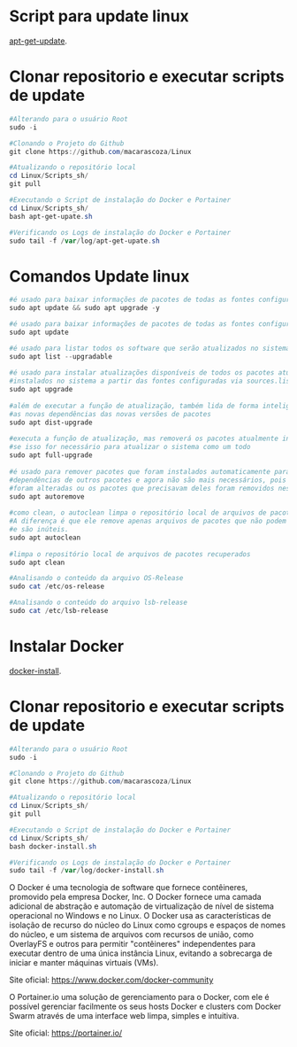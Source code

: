 # Script para update linux
[apt-get-update](./scripts/apt-get-upate.sh).

# Clonar repositorio e executar scripts de update

```powershell
#Alterando para o usuário Root
sudo -i

#Clonando o Projeto do Github
git clone https://github.com/macarascoza/Linux

#Atualizando o repositório local
cd Linux/Scripts_sh/
git pull

#Executando o Script de instalação do Docker e Portainer
cd Linux/Scripts_sh/
bash apt-get-upate.sh

#Verificando os Logs de instalação do Docker e Portainer
sudo tail -f /var/log/apt-get-upate.sh
```

# Comandos Update linux

```powershell
#é usado para baixar informações de pacotes de todas as fontes configuradas.
sudo apt update && sudo apt upgrade -y

#é usado para baixar informações de pacotes de todas as fontes configuradas.
sudo apt update

#é usado para listar todos os software que serão atualizados no sistema.
sudo apt list --upgradable
 
#é usado para instalar atualizações disponíveis de todos os pacotes atualmente 
#instalados no sistema a partir das fontes configuradas via sources.list
sudo apt upgrade
 
#além de executar a função de atualização, também lida de forma inteligente com 
#as novas dependências das novas versões de pacotes
sudo apt dist-upgrade
 
#executa a função de atualização, mas removerá os pacotes atualmente instalados 
#se isso for necessário para atualizar o sistema como um todo
sudo apt full-upgrade
 
#é usado para remover pacotes que foram instalados automaticamente para satisfazer 
#dependências de outros pacotes e agora não são mais necessários, pois as dependências 
#foram alteradas ou os pacotes que precisavam deles foram removidos nesse meio tempo.
sudo apt autoremove
 
#como clean, o autoclean limpa o repositório local de arquivos de pacotes recuperados. 
#A diferença é que ele remove apenas arquivos de pacotes que não podem mais ser baixados 
#e são inúteis.
sudo apt autoclean
 
#limpa o repositório local de arquivos de pacotes recuperados
sudo apt clean

#Analisando o conteúdo da arquivo OS-Release
sudo cat /etc/os-release

#Analisando o conteúdo do arquivo lsb-release
sudo cat /etc/lsb-release
```

# Instalar Docker 
[docker-install](./scripts/docker-install.sh).

# Clonar repositorio e executar scripts de update

```powershell
#Alterando para o usuário Root
sudo -i

#Clonando o Projeto do Github
git clone https://github.com/macarascoza/Linux

#Atualizando o repositório local
cd Linux/Scripts_sh/
git pull

#Executando o Script de instalação do Docker e Portainer
cd Linux/Scripts_sh/
bash docker-install.sh

#Verificando os Logs de instalação do Docker e Portainer
sudo tail -f /var/log/docker-install.sh
```

O Docker é uma tecnologia de software que fornece contêineres, promovido pela empresa Docker, Inc. O Docker fornece uma 
camada adicional de abstração e automação de virtualização de nível de sistema operacional no Windows e no Linux. O Docker
usa as características de isolação de recurso do núcleo do Linux como cgroups e espaços de nomes do núcleo, e um sistema de
arquivos com recursos de união, como OverlayFS e outros para permitir "contêineres" independentes para executar dentro de 
uma única instância Linux, evitando a sobrecarga de iniciar e manter máquinas virtuais (VMs).

Site oficial: https://www.docker.com/docker-community

O Portainer.io uma solução de gerenciamento para o Docker, com ele é possível gerenciar facilmente os seus hosts Docker e 
clusters com Docker Swarm através de uma interface web limpa, simples e intuitiva.

Site oficial: https://portainer.io/